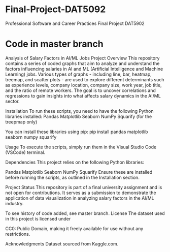 # Final-Project-DAT5092
Professional Software and Career Practices Final Project DAT5902

# Code in master branch

Analysis of Salary Factors in AI/ML Jobs
Project Overview
This repository contains a series of coded graphs that aim to analyze and understand the factors influencing salaries in AI and ML (Artificial Intelligence and Machine Learning) jobs. Various types of graphs - including line, bar, heatmap, treemap, and scatter plots - are used to explore different determinants such as experience levels, company location, company size, work year, job title, and the ratio of remote workers. The goal is to uncover correlations and regressions to gain insights into what affects salary dynamics in the AI/ML sector.

Installation
To run these scripts, you need to have the following Python libraries installed:
Pandas
Matplotlib
Seaborn
NumPy
Squarify (for the treepmap only)

You can install these libraries using pip:
pip install pandas matplotlib seaborn numpy squarify

Usage
To execute the scripts, simply run them in the Visual Studio Code (VSCode) terminal.

Dependencies
This project relies on the following Python libraries:

Pandas
Matplotlib
Seaborn
NumPy
Squarify
Ensure these are installed before running the scripts, as outlined in the Installation section.

Project Status
This repository is part of a final university assignment and is not open for contributions. It serves as a submission to demonstrate the application of data visualization in analyzing salary factors in the AI/ML industry.


To see history of code added, see master branch.
License
The dataset used in this project is licensed under

CC0: Public Domain, making it freely available for use without any restrictions.

Acknowledgments
Dataset sourced from Kaggle.com.
